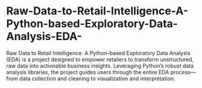 # Raw-Data-to-Retail-Intelligence-A-Python-based-Exploratory-Data-Analysis-EDA-
Raw Data to Retail Intelligence: A Python-based Exploratory Data Analysis (EDA) is a project designed to empower retailers to transform unstructured, raw data into actionable business insights. Leveraging Python’s robust data analysis libraries, the project guides users through the entire EDA process—from data collection and cleaning to visualization and interpretation.
